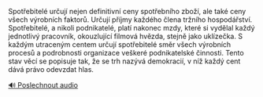 
Spotřebitelé určují nejen definitivní ceny spotřebního zboží, ale také ceny všech výrobních faktorů. Určují příjmy každého člena tržního hospodářství. Spotřebitelé, a nikoli podnikatelé, platí nakonec mzdy, které si vydělal každý jednotlivý pracovník, okouzlující filmová hvězda, stejně jako uklízečka. S každým utraceným centem určují spotřebitelé směr všech výrobních procesů a podrobnosti organizace veškeré podnikatelské činnosti. Tento stav věcí se popisuje tak, že se trh nazývá demokracií, v níž každý cent dává právo odevzdat hlas.

[🔊 Poslechnout audio](/data/7-paragraphs/audio/chapter_55/para_003-Spotebitel-uruj-nejen-definitivn-ceny-spoteb.mp3)
